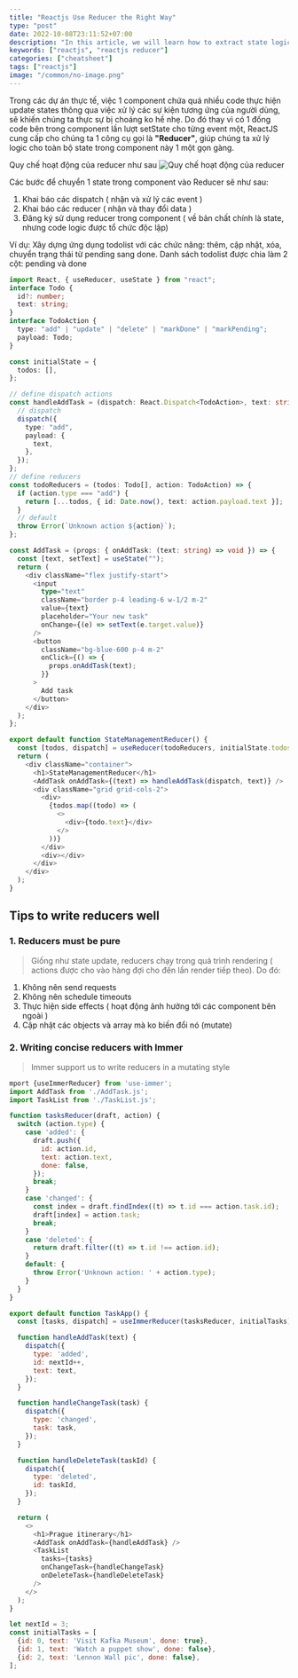 ```yaml
---
title: "Reactjs Use Reducer the Right Way"
type: "post"
date: 2022-10-08T23:11:52+07:00
description: "In this article, we will learn how to extract state logic into reducer"
keywords: ["reactjs", "reactjs reducer"]
categories: ["cheatsheet"]
tags: ["reactjs"]
image: "/common/no-image.png"
---
```


Trong các dự án thực tế, việc 1 component chứa quá nhiều code thực hiện update states thông qua việc xử lý các sự kiện tương ứng của người dùng, sẽ khiến chúng ta thực sự bị choáng ko hề nhẹ.
Do đó thay vì có 1 đống code bên trong component lần lượt setState cho từng event một, ReactJS cung cấp cho chúng ta 1 công cụ gọi là **"Reducer"**, giúp chúng ta xử lý logic cho toàn bộ state trong component này 1 một gọn gàng.

Quy chế hoạt động của reducer như sau
![Quy chế hoạt động của reducer](https://user-images.githubusercontent.com/31009750/194717624-949d740f-ec9f-4058-96b0-fe3a472ee01b.png)

Các bước để chuyển 1 state trong component vào Reducer sẽ như sau:

1. Khai báo các dispatch ( nhận và xử lý các event )
2. Khai báo các reducer ( nhận và thay đổi data )
3. Đăng ký sử dụng reducer trong component ( về bản chất chính là state, nhưng code logic được tổ chức độc lập)

Ví dụ: Xây dựng ứng dụng todolist với các chức năng: thêm, cập nhật, xóa, chuyển trạng thái từ pending sang done. Danh sách todolist được chia làm 2 cột: pending và done

```ts
import React, { useReducer, useState } from "react";
interface Todo {
  id?: number;
  text: string;
}
interface TodoAction {
  type: "add" | "update" | "delete" | "markDone" | "markPending";
  payload: Todo;
}

const initialState = {
  todos: [],
};

// define dispatch actions
const handleAddTask = (dispatch: React.Dispatch<TodoAction>, text: string) => {
  // dispatch
  dispatch({
    type: "add",
    payload: {
      text,
    },
  });
};
// define reducers
const todoReducers = (todos: Todo[], action: TodoAction) => {
  if (action.type === "add") {
    return [...todos, { id: Date.now(), text: action.payload.text }];
  }
  // default
  throw Error(`Unknown action ${action}`);
};

const AddTask = (props: { onAddTask: (text: string) => void }) => {
  const [text, setText] = useState("");
  return (
    <div className="flex justify-start">
      <input
        type="text"
        className="border p-4 leading-6 w-1/2 m-2"
        value={text}
        placeholder="Your new task"
        onChange={(e) => setText(e.target.value)}
      />
      <button
        className="bg-blue-600 p-4 m-2"
        onClick={() => {
          props.onAddTask(text);
        }}
      >
        Add task
      </button>
    </div>
  );
};

export default function StateManagementReducer() {
  const [todos, dispatch] = useReducer(todoReducers, initialState.todos);
  return (
    <div className="container">
      <h1>StateManagementReducer</h1>
      <AddTask onAddTask={(text) => handleAddTask(dispatch, text)} />
      <div className="grid grid-cols-2">
        <div>
          {todos.map((todo) => (
            <>
              <div>{todo.text}</div>
            </>
          ))}
        </div>
        <div></div>
      </div>
    </div>
  );
}
```

## Tips to write reducers well

### 1. Reducers must be pure

> Giống như state update, reducers chạy trong quá trình rendering ( actions được cho vào hàng đợi cho đến lần render tiếp theo). Do đó:

1. Không nên send requests
2. Không nên schedule timeouts
3. Thực hiện side effects ( hoạt động ảnh hưởng tới các component bên ngoài )
4. Cập nhật các objects và array mà ko biến đổi nó (mutate)

### 2. Writing concise reducers with Immer

> Immer support us to write reducers in a mutating style

```js
mport {useImmerReducer} from 'use-immer';
import AddTask from './AddTask.js';
import TaskList from './TaskList.js';

function tasksReducer(draft, action) {
  switch (action.type) {
    case 'added': {
      draft.push({
        id: action.id,
        text: action.text,
        done: false,
      });
      break;
    }
    case 'changed': {
      const index = draft.findIndex((t) => t.id === action.task.id);
      draft[index] = action.task;
      break;
    }
    case 'deleted': {
      return draft.filter((t) => t.id !== action.id);
    }
    default: {
      throw Error('Unknown action: ' + action.type);
    }
  }
}

export default function TaskApp() {
  const [tasks, dispatch] = useImmerReducer(tasksReducer, initialTasks);

  function handleAddTask(text) {
    dispatch({
      type: 'added',
      id: nextId++,
      text: text,
    });
  }

  function handleChangeTask(task) {
    dispatch({
      type: 'changed',
      task: task,
    });
  }

  function handleDeleteTask(taskId) {
    dispatch({
      type: 'deleted',
      id: taskId,
    });
  }

  return (
    <>
      <h1>Prague itinerary</h1>
      <AddTask onAddTask={handleAddTask} />
      <TaskList
        tasks={tasks}
        onChangeTask={handleChangeTask}
        onDeleteTask={handleDeleteTask}
      />
    </>
  );
}

let nextId = 3;
const initialTasks = [
  {id: 0, text: 'Visit Kafka Museum', done: true},
  {id: 1, text: 'Watch a puppet show', done: false},
  {id: 2, text: 'Lennon Wall pic', done: false},
];

```
